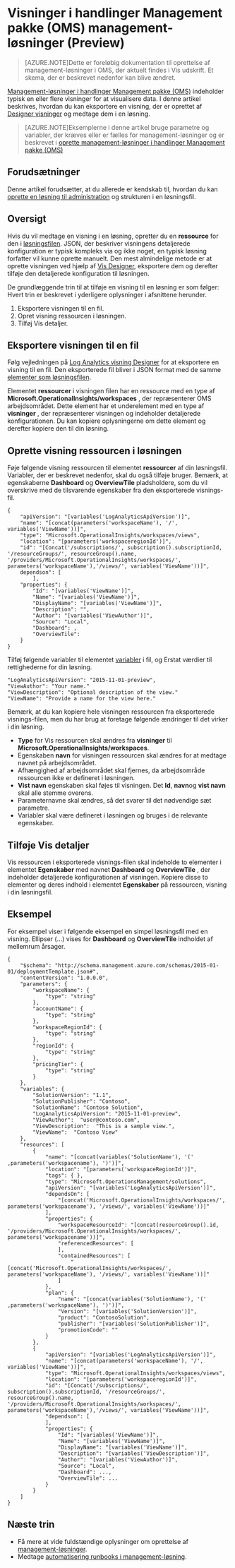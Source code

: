 <properties
   pageTitle="Visninger i handlinger Management pakke (OMS) management-løsninger | Microsoft Azure"
   description="Management-løsninger i handlinger Management pakke (OMS) indeholder typisk en eller flere visninger for at visualisere data.  I denne artikel beskrives, hvordan du kan eksportere en visning, der er oprettet af Designer visninger og medtage dem i en løsning. "
   services="operations-management-suite"
   documentationCenter=""
   authors="bwren"
   manager="jwhit"
   editor="tysonn" />
<tags
   ms.service="operations-management-suite"
   ms.devlang="na"
   ms.topic="article"
   ms.tgt_pltfrm="na"
   ms.workload="infrastructure-services"
   ms.date="10/17/2016"
   ms.author="bwren" />

# <a name="views-in-operations-management-suite-oms-management-solutions-preview"></a>Visninger i handlinger Management pakke (OMS) management-løsninger (Preview)

>[AZURE.NOTE]Dette er foreløbig dokumentation til oprettelse af management-løsninger i OMS, der aktuelt findes i Vis udskrift. Et skema, der er beskrevet nedenfor kan blive ændret.    

[Management-løsninger i handlinger Management pakke (OMS)](operations-management-suite-solutions.md) indeholder typisk en eller flere visninger for at visualisere data.  I denne artikel beskrives, hvordan du kan eksportere en visning, der er oprettet af [Designer visninger](../log-analytics/log-analytics-view-designer.md) og medtage dem i en løsning.  

>[AZURE.NOTE]Eksemplerne i denne artikel bruge parametre og variabler, der kræves eller er fælles for management-løsninger og er beskrevet i [oprette management-løsninger i handlinger Management pakke (OMS)](operations-management-suite-solutions-creating.md) 


## <a name="prerequisites"></a>Forudsætninger
Denne artikel forudsætter, at du allerede er kendskab til, hvordan du kan [oprette en løsning til administration](operations-management-suite-solutions-creating.md) og strukturen i en løsningsfil.


## <a name="overview"></a>Oversigt

Hvis du vil medtage en visning i en løsning, opretter du en **ressource** for den i [løsningsfilen](operations-management-suite-solutions-creating.md).  JSON, der beskriver visningens detaljerede konfiguration er typisk kompleks via og ikke noget, en typisk løsning forfatter vil kunne oprette manuelt.  Den mest almindelige metode er at oprette visningen ved hjælp af [Vis Designer](../log-analytics/log-analytics-view-designer.md), eksportere dem og derefter tilføje den detaljerede konfiguration til løsningen. 

De grundlæggende trin til at tilføje en visning til en løsning er som følger:  Hvert trin er beskrevet i yderligere oplysninger i afsnittene herunder.

1. Eksportere visningen til en fil.
2. Opret visning ressourcen i løsningen.
3. Tilføj Vis detaljer.

## <a name="export-the-view-to-a-file"></a>Eksportere visningen til en fil
Følg vejledningen på [Log Analytics visning Designer](../log-analytics/log-analytics-view-designer.md) for at eksportere en visning til en fil.  Den eksporterede fil bliver i JSON format med de samme [elementer som løsningsfilen](operations-management-suite-solutions-creating.md#management-solution-files).  

Elementet **ressourcer** i visningen filen har en ressource med en type af **Microsoft.OperationalInsights/workspaces** , der repræsenterer OMS arbejdsområdet.  Dette element har et underelement med en type af **visninger** , der repræsenterer visningen og indeholder detaljerede konfigurationen.  Du kan kopiere oplysningerne om dette element og derefter kopiere den til din løsning.


## <a name="create-the-view-resource-in-the-solution"></a>Oprette visning ressourcen i løsningen
Føje følgende visning ressourcen til elementet **ressourcer** af din løsningsfil.  Variabler, der er beskrevet nedenfor, skal du også tilføje bruger.  Bemærk, at egenskaberne **Dashboard** og **OverviewTile** pladsholdere, som du vil overskrive med de tilsvarende egenskaber fra den eksporterede visnings-fil.
 
    {
        "apiVersion": "[variables('LogAnalyticsApiVersion')]",
        "name": "[concat(parameters('workspaceName'), '/', variables('ViewName'))]",
        "type": "Microsoft.OperationalInsights/workspaces/views",
        "location": "[parameters('workspaceregionId')]",
        "id": "[Concat('/subscriptions/', subscription().subscriptionId, '/resourceGroups/', resourceGroup().name, '/providers/Microsoft.OperationalInsights/workspaces/', parameters('workspaceName'),'/views/', variables('ViewName'))]",
        dependson": [
            ],
        "properties": {
            "Id": "[variables('ViewName')]",
            "Name": "[variables('ViewName')]",
            "DisplayName": "[variables('ViewName')]",
            "Description": "",
            "Author": "[variables('ViewAuthor')]",
            "Source": "Local",
            "Dashboard": ,
            "OverviewTile": 
        }
    }

Tilføj følgende variabler til elementet [variabler](operations-management-suite-solutions-creating.md#variables) i fil, og Erstat værdier til rettighederne for din løsning.

    "LogAnalyticsApiVersion": "2015-11-01-preview",
    "ViewAuthor": "Your name."
    "ViewDescription": "Optional description of the view."
    "ViewName": "Provide a name for the view here."


Bemærk, at du kan kopiere hele visningen ressourcen fra eksporterede visnings-filen, men du har brug at foretage følgende ændringer til det virker i din løsning.  

- **Type** for Vis ressourcen skal ændres fra **visninger** til **Microsoft.OperationalInsights/workspaces**.
- Egenskaben **navn** for visningen ressourcen skal ændres for at medtage navnet på arbejdsområdet.
- Afhængighed af arbejdsområdet skal fjernes, da arbejdsområde ressourcen ikke er defineret i løsningen.
- **Vist navn** egenskaben skal føjes til visningen.  Det **Id**, **navn**og **vist navn** skal alle stemme overens.
- Parameternavne skal ændres, så det svarer til det nødvendige sæt parametre.
- Variabler skal være defineret i løsningen og bruges i de relevante egenskaber.

## <a name="add-the-view-details"></a>Tilføje Vis detaljer
Vis ressourcen i eksporterede visnings-filen skal indeholde to elementer i elementet **Egenskaber** med navnet **Dashboard** og **OverviewTile** , der indeholder detaljerede konfigurationen af visningen.  Kopiere disse to elementer og deres indhold i elementet **Egenskaber** på ressourcen, visning i din løsningsfil. 

## <a name="example"></a>Eksempel
For eksempel viser i følgende eksempel en simpel løsningsfil med en visning.  Ellipser (…) vises for **Dashboard** og **OverviewTile** indholdet af mellemrum årsager.


    {
        "$schema": "http://schema.management.azure.com/schemas/2015-01-01/deploymentTemplate.json#",
        "contentVersion": "1.0.0.0",
        "parameters": {
            "workspaceName": {
                "type": "string"
            },
            "accountName": {
                "type": "string"
            },
            "workspaceRegionId": {
                "type": "string"
            },
            "regionId": {
                "type": "string"
            },
            "pricingTier": {
                "type": "string"
            }
        },
        "variables": {
            "SolutionVersion": "1.1",
            "SolutionPublisher": "Contoso",
            "SolutionName": "Contoso Solution",
            "LogAnalyticsApiVersion": "2015-11-01-preview",
            "ViewAuthor":  "user@contoso.com",
            "ViewDescription":  "This is a sample view.",
            "ViewName":  "Contoso View"
        },
        "resources": [
            {
                "name": "[concat(variables('SolutionName'), '(' ,parameters('workspacename'), ')')]",
                "location": "[parameters('workspaceRegionId')]",
                "tags": { },
                "type": "Microsoft.OperationsManagement/solutions",
                "apiVersion": "[variables('LogAnalyticsApiVersion')]",
                "dependsOn": [
                    "[concat('Microsoft.OperationalInsights/workspaces/', parameters('workspacename'), '/views/', variables('ViewName'))]"
                ],
                "properties": {
                    "workspaceResourceId": "[concat(resourceGroup().id, '/providers/Microsoft.OperationalInsights/workspaces/', parameters('workspacename'))]",
                    "referencedResources": [
                    ],
                    "containedResources": [
                        "[concat('Microsoft.OperationalInsights/workspaces/', parameters('workspaceName'), '/views/', variables('ViewName'))]"
                    ]
                },
                "plan": {
                    "name": "[concat(variables('SolutionName'), '(' ,parameters('workspaceName'), ')')]",
                    "Version": "[variables('SolutionVersion')]",
                    "product": "ContosoSolution",
                    "publisher": "[variables('SolutionPublisher')]",
                    "promotionCode": ""
                }
            },
            {
                "apiVersion": "[variables('LogAnalyticsApiVersion')]",
                "name": "[concat(parameters('workspaceName'), '/', variables('ViewName'))]",
                "type": "Microsoft.OperationalInsights/workspaces/views",
                "location": "[parameters('workspaceregionId')]",
                "id": "[Concat('/subscriptions/', subscription().subscriptionId, '/resourceGroups/', resourceGroup().name, '/providers/Microsoft.OperationalInsights/workspaces/', parameters('workspaceName'),'/views/', variables('ViewName'))]",
                "dependson": [
                ],
                "properties": {
                    "Id": "[variables('ViewName')]",
                    "Name": "[variables('ViewName')]",
                    "DisplayName": "[variables('ViewName')]",
                    "Description": "[variables('ViewDescription')]",
                    "Author": "[variables('ViewAuthor')]",
                    "Source": "Local",
                    "Dashboard": ...,
                    "OverviewTile": ...
                }
            }
        ]
    }




## <a name="next-steps"></a>Næste trin

- Få mere at vide fuldstændige oplysninger om oprettelse af [management-løsninger](operations-management-suite-solutions-creating.md).
- Medtage [automatisering runbooks i management-løsning](operations-management-suite-solutions-resources-automation.md).
